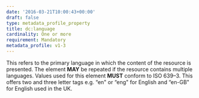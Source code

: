 ```yaml
---
date: '2016-03-21T10:00:43+00:00'
draft: false
type: metadata_profile_property
title: dc:language
cardinality: One or more
requirement: Mandatory
metadata_profile: v1-3
---
```

This refers to the primary language in which the content of the resource is presented. The element **MAY** be repeated if the resource contains multiple languages. Values used for this element **MUST** conform to ISO 639&#8211;3. This offers two and three letter tags e.g. “en" or “eng" for English and “en-GB" for English used in the UK.
